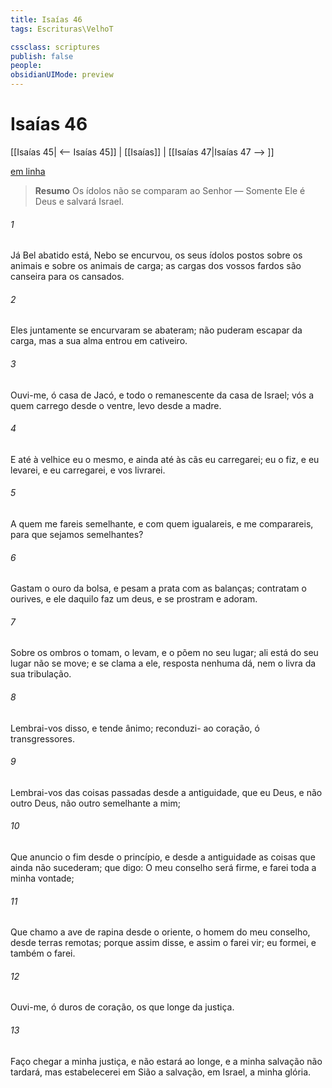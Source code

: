 ```yaml
---
title: Isaías 46
tags: Escrituras\VelhoT

cssclass: scriptures
publish: false
people:
obsidianUIMode: preview
---
```


# Isaías 46
[[Isaías 45| <-- Isaías 45]] | [[Isaías]] | [[Isaías 47|Isaías 47 --> ]]

[em linha](https://churchofjesuschrist.org/study/scriptures/ot/isa/46?lang=por)

> __Resumo__
Os ídolos não se comparam ao Senhor — Somente Ele é Deus e salvará Israel.

###### 1 
Já Bel abatido está,  Nebo se encurvou, os seus ídolos  postos sobre os animais e sobre os animais de carga; as cargas dos vossos fardos são canseira para os  cansados.

###### 2 
Eles juntamente se encurvaram  se abateram; não puderam escapar da carga, mas a sua alma entrou em cativeiro.

###### 3 
Ouvi-me, ó casa de Jacó, e todo o remanescente da casa de Israel; vós a quem carrego desde o ventre,  levo  desde a madre.

###### 4 
E até à velhice eu  o mesmo, e ainda até às cãs eu  carregarei; eu o fiz, e eu  levarei, e eu  carregarei, e vos livrarei.

###### 5 
A quem me fareis semelhante, e com quem  igualareis, e me comparareis, para que sejamos semelhantes?

###### 6 
Gastam o ouro da bolsa, e pesam a prata com as balanças; contratam o ourives, e ele daquilo faz um deus, e  se prostram e adoram.

###### 7 
Sobre os ombros o tomam, o levam, e o põem no seu lugar; ali está  do seu lugar não se move; e se  clama a ele, resposta nenhuma dá, nem o livra da sua tribulação.

###### 8 
Lembrai-vos disso, e tende ânimo; reconduzi- ao coração, ó transgressores.

###### 9 
Lembrai-vos das coisas passadas desde a antiguidade, que eu  Deus, e não  outro Deus, não  outro semelhante a mim;

###### 10 
Que anuncio o fim desde o princípio, e desde a antiguidade as coisas que ainda não sucederam; que digo: O meu conselho será firme, e farei toda a minha vontade;

###### 11 
Que chamo a ave de rapina desde o oriente,  o homem do meu conselho, desde terras remotas; porque assim  disse, e assim o farei vir; eu  formei, e também o farei.

###### 12 
Ouvi-me, ó duros de coração, os que  longe da justiça.

###### 13 
Faço chegar a minha justiça, e não estará ao longe, e a minha salvação não tardará, mas estabelecerei em Sião a salvação,  em Israel, a minha glória.

